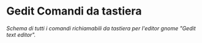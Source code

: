 # Gedit Comandi da tastiera
###### Schema di tutti i comandi richiamabili da tastiera per l'editor gnome "Gedit text editor".
